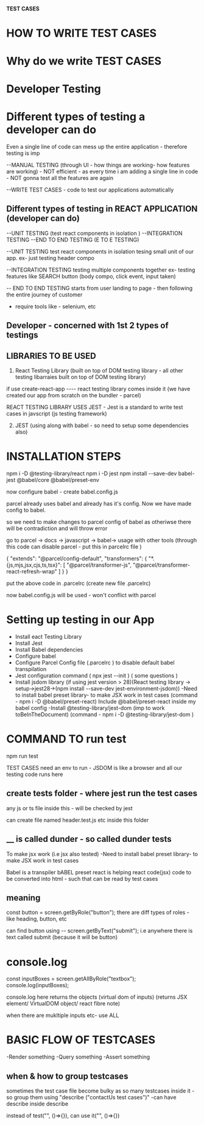 #### TEST CASES

# HOW TO WRITE TEST CASES

# Why do we write TEST CASES
# Developer Testing

# Different types of testing a developer can do

Even a single line of code can mess up the entire application - therefore testing is imp


--MANUAL TESTING (through UI - how things are working- how features are working) - NOT efficient - as every time i am adding a single line in code - NOT gonna test all the features are again

--WRITE TEST CASES - code to test our applications automatically


## Different types of testing in REACT APPLICATION (developer can do)

--UNIT TESTING (test react components in isolation )
--INTEGRATION TESTING
--END TO END TESTING (E TO E TESTING)

--UNIT TESTING 
test react components in isolation 
tesing small unit of our app. ex- just testing header compo

--INTEGRATION TESTING
testing multiple components together
ex- testing features like SEARCH button (body compo, click event, input taken)

-- END TO END TESTING
starts from user landing to page - then following the entire journey of customer
- require tools like - selenium, etc

## Developer - concerned with 1st 2 types of testings

## LIBRARIES TO BE USED
1) React Testing Library (built on top of DOM testing library - all other testing libarraies built on top of DOM testing library)

if use create-react-app ---- react testing library comes inside it (we have created our app from scratch on the bundler - parcel)

REACT TESTING LIBRARY USES JEST - Jest is a standard to write test cases in javscript (js testing framework)

2) JEST (using along with babel - so need to setup some dependencies also)

# INSTALLATION STEPS

npm i -D @testing-library/react
npm i -D jest
npm install --save-dev babel-jest @babel/core @babel/preset-env

now configure babel - create babel.config.js


parcel already uses babel and already has it's config. Now we have made config to babel. 

so we need to make changes to parcel config of babel as otheriwse there will be contradiction and will throw error

go to parcel -> docs -> javascript -> babel-> usage with other tools (through this code can disable parcel - put this in parcelrc file )

{
  "extends": "@parcel/config-default",
  "transformers": {
    "*.{js,mjs,jsx,cjs,ts,tsx}": [
      "@parcel/transformer-js",
      "@parcel/transformer-react-refresh-wrap"
    ]
  }
}

put the above code in .parcelrc (create new file .parcelrc)

now babel.config.js will be used - won't conflict with parcel

# Setting up testing in our App
- Install eact Testing Library
- Install Jest
- Install Babel dependencies
- Configure babel
- Configure Parcel Config file (.parcelrc ) to disable default babel transpilation
- Jest configuration
command ( npx jest --init ) ( some questions )
- Install jsdom  library (if using jest version > 28)(React testing library -> setup->jest28->(npm install --save-dev jest-environment-jsdom))
-Need to install babel preset library- to make JSX work in test cases (command - npm i -D @babel/preset-react)
Include @babel/preset-react inside my babel config
-Install @testing-library/jest-dom (imp to work toBeInTheDocument) (command - npm i -D @testing-library/jest-dom )


# COMMAND TO run test
npm run test

TEST CASES need an env to run - JSDOM is like a browser and all our testing code runs here




## create __tests__ folder - where jest run the test cases

any js or ts file inside this - will be checked by jest

can create  file named header.test.js etc inside this folder

## __  is called dunder - so called dunder tests



To make jsx work (i.e jsx also tested)
-Need to install babel preset library- to make JSX work in test cases


Babel is a transpiler
bABEL preset react is helping react code(jsx) code to be converted into html - such that can be read by test cases

## meaning
const button = screen.getByRole("button"); 
there are diff types of roles - like heading, button, etc

can find button using -- screen.getByText("submit");
i.e anywhere there is text called submit (because it will be button)


# console.log
const inputBoxes = screen.getAllByRole("textbox"); 
console.log(inputBoxes);

console.log here returns the objects (virtual dom of inputs) (returns JSX element/ VirtualDOM object/ react fibre note)

when there are mukltiple inputs etc- use ALL

# BASIC FLOW OF TESTCASES
-Render something
-Query something
-Assert something


## when & how to group testcases
sometimes the test case file become bulky as so many testcases inside it 
-so group them using "describe ("contactUs test cases")"
-can have describe inside describe

instead of test("", ()=>{}), can use it("", ()=>{})
